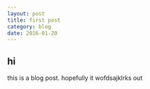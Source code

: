 ```yaml
---
layout: post
title: first post
category: blog 
date: 2016-01-20
---
```


## hi

this is a blog post. hopefully it wofdsajklrks out
